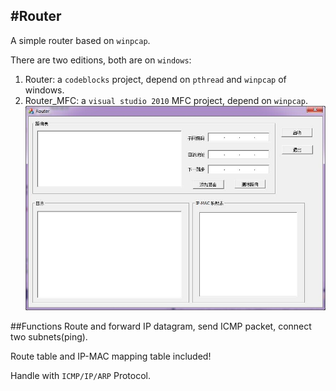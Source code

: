 #Router
---
A simple router based on `winpcap`.

There are two editions, both are on `windows`:

1. Router: a `codeblocks` project, depend on `pthread` and `winpcap` of windows.
2. Router_MFC: a `visual studio 2010` MFC project, depend on `winpcap`.
![router](router_mfc.jpg)

##Functions
Route and forward IP datagram, send ICMP packet, connect two subnets(ping).

Route table and IP-MAC mapping table included!

Handle with `ICMP/IP/ARP` Protocol.
